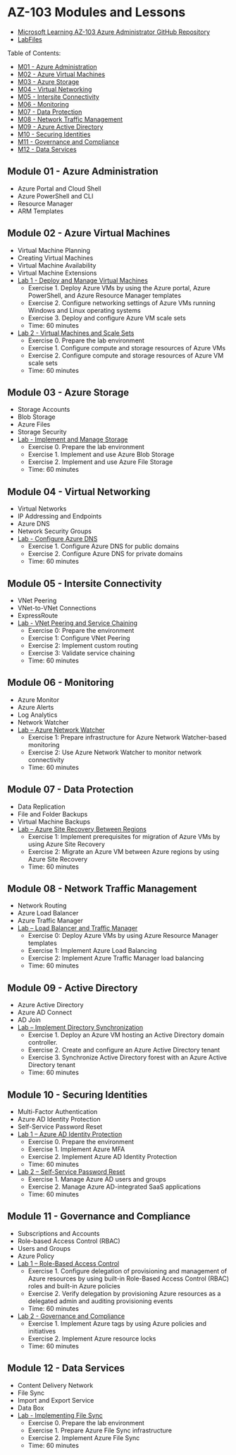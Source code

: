 # AZ-103 Modules and Lessons

* [Microsoft Learning AZ-103 Azure Administrator GitHub Repository](https://github.com/MicrosoftLearning/AZ-103-MicrosoftAzureAdministrator)
* [LabFiles](https://github.com/MicrosoftLearning/AZ-103-MicrosoftAzureAdministrator/tree/master/Allfiles/Labfiles)

Table of Contents:

* [M01 - Azure Administration](#module-01---azure-administration)
* [M02 - Azure Virtual Machines](#module-02---azure-virtual-machines)
* [M03 - Azure Storage](#module-03---azure-storage)
* [M04 - Virtual Networking](#module-04---virtual-networking)
* [M05 - Intersite Connectivity](#module-05---intersite-connectivity)
* [M06 - Monitoring](#module-06---monitoring)
* [M07 - Data Protection](#module-07---data-protection)
* [M08 - Network Traffic Management](#module-08---network-traffic-management)
* [M09 - Azure Active Directory](#module-09---active-directory)
* [M10 - Securing Identities](#module-10---securing-identities)
* [M11 - Governance and Compliance](#module-11---governance-and-compliance)
* [M12 - Data Services](#module-12---data-services)


## Module 01 - Azure Administration

* Azure Portal and Cloud Shell
* Azure PowerShell and CLI
* Resource Manager
* ARM Templates

## Module 02 - Azure Virtual Machines

* Virtual Machine Planning
* Creating Virtual Machines
* Virtual Machine Availability
* Virtual Machine Extensions
* [Lab 1 - Deploy and Manage Virtual Machines](https://github.com/MicrosoftLearning/AZ-103-MicrosoftAzureAdministrator/blob/master/Instructions/Labs/Deploy%20and%20Manage%20Virtual%20Machines%20(az-100-03).md)
  * Exercise 1. Deploy Azure VMs by using the Azure portal, Azure PowerShell, and Azure Resource Manager templates
  * Exercise 2. Configure networking settings of Azure VMs running Windows and Linux operating systems
  * Exercise 3. Deploy and configure Azure VM scale sets
  * Time: 60 minutes
* [Lab 2 - Virtual Machines and Scale Sets](https://github.com/MicrosoftLearning/AZ-103-MicrosoftAzureAdministrator/blob/master/Instructions/Labs/Virtual%20Machines%20and%20Scale%20Sets%20(az-100-03b).md)
  * Exercise 0. Prepare the lab environment
  * Exercise 1. Configure compute and storage resources of Azure VMs
  * Exercise 2. Configure compute and storage resources of Azure VM scale sets
  * Time: 60 minutes

## Module 03 - Azure Storage

* Storage Accounts
* Blob Storage
* Azure Files
* Storage Security
* [Lab - Implement and Manage Storage](https://github.com/MicrosoftLearning/AZ-103-MicrosoftAzureAdministrator/blob/master/Instructions/Labs/Implement%20and%20Manage%20Storage%20(az-100-02).md)
  * Exercise 0. Prepare the lab environment
  * Exercise 1. Implement and use Azure Blob Storage
  * Exercise 2. Implement and use Azure File Storage
  * Time: 60 minutes

## Module 04 - Virtual Networking

* Virtual Networks
* IP Addressing and Endpoints
* Azure DNS
* Network Security Groups
* [Lab - Configure Azure DNS](https://github.com/MicrosoftLearning/AZ-103-MicrosoftAzureAdministrator/blob/master/Instructions/Labs/Configure%20Azure%20DNS%20(az-100-04b).md)
  * Exercise 1. Configure Azure DNS for public domains
  * Exercise 2. Configure Azure DNS for private domains
  * Time: 60 minutes

## Module 05 - Intersite Connectivity

* VNet Peering
* VNet-to-VNet Connections
* ExpressRoute
* [Lab - VNet Peering and Service Chaining](https://github.com/MicrosoftLearning/AZ-103-MicrosoftAzureAdministrator/blob/master/Instructions/Labs/VNet%20Peering%20and%20Service%20Chaining%20(az-100-04).md)
  * Exercise 0: Prepare the environment
  * Exercise 1: Configure VNet Peering
  * Exercise 2: Implement custom routing
  * Exercise 3: Validate service chaining
  * Time: 60 minutes

## Module 06 - Monitoring

* Azure Monitor
* Azure Alerts
* Log Analytics
* Network Watcher
* [Lab – Azure Network Watcher](https://github.com/MicrosoftLearning/AZ-103-MicrosoftAzureAdministrator/blob/master/Instructions/Labs/Azure%20Network%20Watcher%20(az-101-03b).md)
  * Exercise 1: Prepare infrastructure for Azure Network Watcher-based monitoring
  * Exercise 2: Use Azure Network Watcher to monitor network connectivity
  * Time: 60 minutes

## Module 07 - Data Protection

* Data Replication
* File and Folder Backups
* Virtual Machine Backups
* [Lab – Azure Site Recovery Between Regions](https://github.com/MicrosoftLearning/AZ-103-MicrosoftAzureAdministrator/blob/master/Instructions/Labs/Implement%20ASR%20Between%20Regions%20(az-101-01).md)
  * Exercise 1: Implement prerequisites for migration of Azure VMs by using Azure Site Recovery
  * Exercise 2: Migrate an Azure VM between Azure regions by using Azure Site Recovery
  * Time: 60 minutes

## Module 08 - Network Traffic Management

* Network Routing
* Azure Load Balancer
* Azure Traffic Manager
* [Lab – Load Balancer and Traffic Manager](https://github.com/MicrosoftLearning/AZ-103-MicrosoftAzureAdministrator/blob/master/Instructions/Labs/Load%20Balancer%20and%20Traffic%20Manager%20(az-101-03).md)
  * Exercise 0: Deploy Azure VMs by using Azure Resource Manager templates
  * Exercise 1: Implement Azure Load Balancing
  * Exercise 2: Implement Azure Traffic Manager load balancing
  * Time: 60 minutes

## Module 09 - Active Directory

* Azure Active Directory
* Azure AD Connect
* AD Join
* [Lab – Implement Directory Synchronization](https://github.com/MicrosoftLearning/AZ-103-MicrosoftAzureAdministrator/blob/master/Instructions/Labs/Implement%20Directory%20Synchronization%20(az-100-05).md)
  * Exercise 1. Deploy an Azure VM hosting an Active Directory domain controller.
  * Exercise 2. Create and configure an Azure Active Directory tenant
  * Exercise 3. Synchronize Active Directory forest with an Azure Active Directory tenant
  * Time: 60 minutes

## Module 10 - Securing Identities

* Multi-Factor Authentication 
* Azure AD Identity Protection
* Self-Service Password Reset
* [Lab 1 – Azure AD Identity Protection](https://github.com/MicrosoftLearning/AZ-103-MicrosoftAzureAdministrator/blob/master/Instructions/Labs/Azure%20AD%20Identity%20Protection%20(az-101-04b).md)
  * Exercise 0. Prepare the environment
  * Exercise 1. Implement Azure MFA
  * Exercise 2. Implement Azure AD Identity Protection
  * Time: 60 minutes
* [Lab 2 – Self-Service Password Reset](https://github.com/MicrosoftLearning/AZ-103-MicrosoftAzureAdministrator/blob/master/Instructions/Labs/Self-Service%20Password%20Reset%20(az-100-05b).md)
  * Exercise 1. Manage Azure AD users and groups
  * Exercise 2. Manage Azure AD-integrated SaaS applications
  * Time: 60 minutes

## Module 11 - Governance and Compliance

* Subscriptions and Accounts
* Role-based Access Control (RBAC)
* Users and Groups
* Azure Policy
* [Lab 1 – Role-Based Access Control](https://github.com/MicrosoftLearning/AZ-103-MicrosoftAzureAdministrator/blob/master/Instructions/Labs/Role-Based%20Access%20Control%20(az-100-01).md)
  * Exercise 1. Configure delegation of provisioning and management of Azure resources by using built-in Role-Based Access Control (RBAC) roles and built-in Azure policies
  * Exercise 2. Verify delegation by provisioning Azure resources as a delegated admin and auditing provisioning events
  * Time: 60 minutes
* [Lab 2 - Governance and Compliance](https://github.com/MicrosoftLearning/AZ-103-MicrosoftAzureAdministrator/blob/master/Instructions/Labs/Governance%20and%20Compliance%20(az-100-01b).md)
  * Exercise 1. Implement Azure tags by using Azure policies and initiatives
  * Exercise 2. Implement Azure resource locks
  * Time: 60 minutes

## Module 12 - Data Services

* Content Delivery Network
* File Sync
* Import and Export Service
* Data Box
* [Lab - Implementing File Sync](https://github.com/MicrosoftLearning/AZ-103-MicrosoftAzureAdministrator/blob/master/Instructions/Labs/Implementing%20File%20Sync%20(az-100-02b).md)
  * Exercise 0. Prepare the lab environment
  * Exercise 1. Prepare Azure File Sync infrastructure
  * Exercise 2. Implement Azure File Sync
  * Time: 60 minutes
